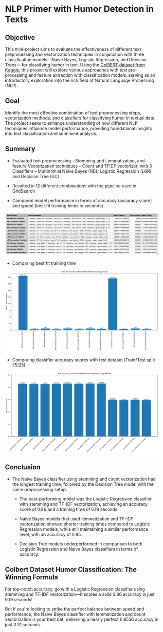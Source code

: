 # NLP Primer with Humor Detection in Texts

## **Objective**

This mini-project aims to evaluate the effectiveness of different text preprocessing and vectorization techniques in conjunction with three classification models—Naïve Bayes, Logistic Regression, and Decision Trees— for classifying humor in text. Using the [ColBERT dataset from Kaggle](https://www.kaggle.com/datasets/deepcontractor/200k-short-texts-for-humor-detection), this project will explore various approaches with text pre-processing and feature extraction with classification models, serving as an introductory exploration into the rich field of Natural Language Processing (NLP).

## **Goal**

Identify the most effective combination of text preprocessing steps, vectorization methods, and classifiers for classifying humor in textual data. The project seeks to enhance understanding of how different NLP techniques influence model performance, providing foundational insights into text classification and sentiment analysis.

## **Summary**

-   Evaluated text preprocessing - Stemming and Lemmatization, and feature Vectorization techniques – Count and TFIDF vectorizer, with 3 Classifiers – Multinomial Naive Bayes (NB), Logistic Regression (LGR) and Decision Tree (DC)

-   Resulted in 12 different combinations with the pipeline used in GridSearch

-   Compared model performance in terms of accuracy (accuracy score) and speed (best fit training times in seconds)

![A screenshot of a computer Description automatically generated](images/419e61adfa8722431820e656ab401669.jpeg)

-   Comparing best fit training time

![A graph with text on it Description automatically generated](images/9fcbed84084c2ecd12927ab477c401c2.png)

-   Comparing classifier accuracy scores with test dataset (Train/Test split 75/25)

![A bar graph with numbers and text Description automatically generated](images/9758393c11d8128e358f79b054739ddc.png)

## **Conclusion**

-   The Naive Bayes classifier using stemming and count vectorization had the longest training time, followed by the Decision Tree model with the same preprocessing setup.

    -   The best-performing model was the Logistic Regression classifier with stemming and TF-IDF vectorization, achieving an accuracy score of 0.86 and a training time of 6.19 seconds.

    -   Naive Bayes models that used lemmatization and TF-IDF vectorization showed shorter training times compared to Logistic Regression models, while still maintaining a similar performance level, with an accuracy of 0.85.

    -   Decision Tree models underperformed in comparison to both Logistic Regression and Naive Bayes classifiers in terms of accuracy.

## **Colbert Dataset Humor Classification: The Winning Formula**

For top-notch accuracy, go with a Logistic Regression classifier using stemming and TF-IDF vectorization—it scores a solid 0.86 accuracy in just 6.19 seconds!

But if you're looking to strike the perfect balance between speed and performance, the Naive Bayes classifier with lemmatization and count vectorization is your best bet, delivering a nearly perfect 0.8556 accuracy in just 3.31 seconds.
